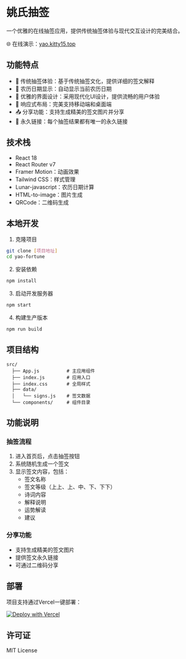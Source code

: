 # 姚氏抽签

一个优雅的在线抽签应用，提供传统抽签体验与现代交互设计的完美结合。

🌐 在线演示：[yao.kitty15.top](https://yao.kitty15.top)

## 功能特点

- 🎯 传统抽签体验：基于传统抽签文化，提供详细的签文解释
- 🌙 农历日期显示：自动显示当前农历日期
- 🎨 优雅的界面设计：采用现代化UI设计，提供流畅的用户体验
- 📱 响应式布局：完美支持移动端和桌面端
- 📤 分享功能：支持生成精美的签文图片并分享
- 🔗 永久链接：每个抽签结果都有唯一的永久链接

## 技术栈

- React 18
- React Router v7
- Framer Motion：动画效果
- Tailwind CSS：样式管理
- Lunar-javascript：农历日期计算
- HTML-to-image：图片生成
- QRCode：二维码生成

## 本地开发

1. 克隆项目
```bash
git clone [项目地址]
cd yao-fortune
```

2. 安装依赖
```bash
npm install
```

3. 启动开发服务器
```bash
npm start
```

4. 构建生产版本
```bash
npm run build
```

## 项目结构

```
src/
  ├── App.js          # 主应用组件
  ├── index.js        # 应用入口
  ├── index.css       # 全局样式
  ├── data/
  │   └── signs.js    # 签文数据
  └── components/     # 组件目录
```

## 功能说明

### 抽签流程

1. 进入首页后，点击抽签按钮
2. 系统随机生成一个签文
3. 显示签文内容，包括：
   - 签文名称
   - 签文等级（上上、上、中、下、下下）
   - 诗词内容
   - 解释说明
   - 运势解读
   - 建议

### 分享功能

- 支持生成精美的签文图片
- 提供签文永久链接
- 可通过二维码分享

## 部署

项目支持通过Vercel一键部署：

[![Deploy with Vercel](https://vercel.com/button)](https://vercel.com/new/clone?repository-url=https://github.com/yourusername/yao-fortune)

## 许可证

MIT License 